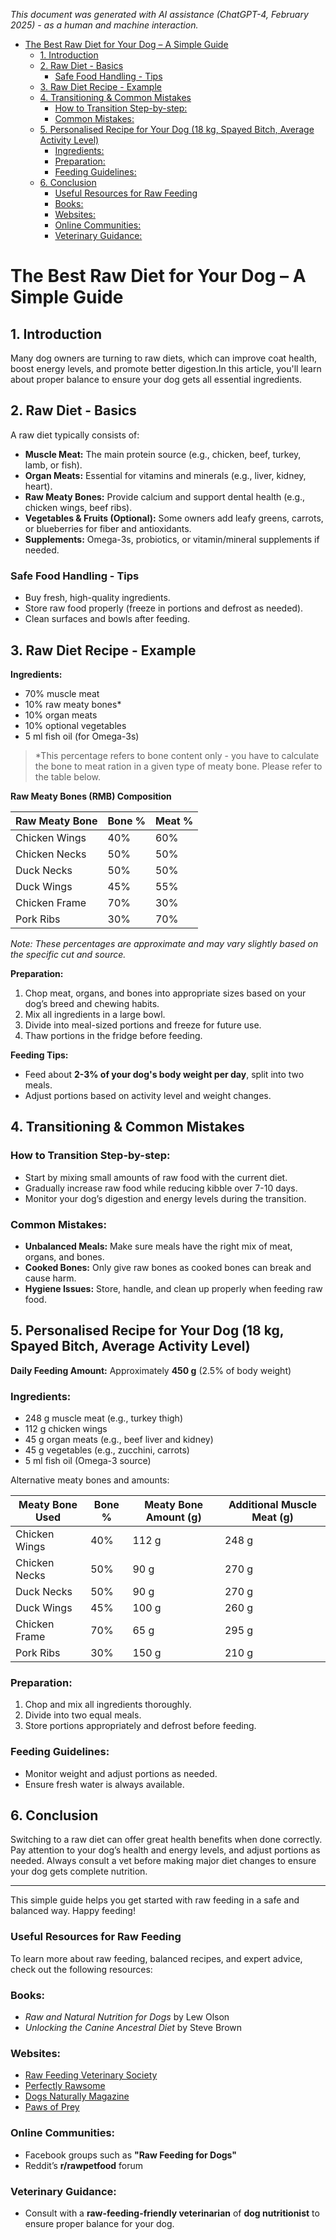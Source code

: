 *This document was generated with AI assistance (ChatGPT-4, February 2025) - as a human and machine interaction.*

- [The Best Raw Diet for Your Dog – A Simple Guide](#the-best-raw-diet-for-your-dog--a-simple-guide)
  - [1. Introduction](#1-introduction)
  - [2. Raw Diet - Basics](#2-raw-diet---basics)
    - [Safe Food Handling - Tips](#safe-food-handling---tips)
  - [3. Raw Diet Recipe - Example](#3-raw-diet-recipe---example)
  - [4. Transitioning \& Common Mistakes](#4-transitioning--common-mistakes)
    - [How to Transition Step-by-step:](#how-to-transition-step-by-step)
    - [Common Mistakes:](#common-mistakes)
  - [5. Personalised Recipe for Your Dog (18 kg, Spayed Bitch, Average Activity Level)](#5-personalised-recipe-for-your-dog-18-kg-spayed-bitch-average-activity-level)
    - [Ingredients:](#ingredients)
    - [Preparation:](#preparation)
    - [Feeding Guidelines:](#feeding-guidelines)
  - [6. Conclusion](#6-conclusion)
    - [Useful Resources for Raw Feeding](#useful-resources-for-raw-feeding)
    - [Books:](#books)
    - [Websites:](#websites)
    - [Online Communities:](#online-communities)
    - [Veterinary Guidance:](#veterinary-guidance)


# The Best Raw Diet for Your Dog – A Simple Guide

## 1. Introduction  
Many dog owners are turning to raw diets, which can improve coat health, boost energy levels, and promote better digestion.In this article, you'll learn about proper balance to ensure your dog gets all essential ingredients. 


## 2. Raw Diet - Basics
A raw diet typically consists of:
- **Muscle Meat:** The main protein source (e.g., chicken, beef, turkey, lamb, or fish).  
- **Organ Meats:** Essential for vitamins and minerals (e.g., liver, kidney, heart).  
- **Raw Meaty Bones:** Provide calcium and support dental health (e.g., chicken wings, beef ribs).  
- **Vegetables & Fruits (Optional):** Some owners add leafy greens, carrots, or blueberries for fiber and antioxidants.  
- **Supplements:** Omega-3s, probiotics, or vitamin/mineral supplements if needed.  

### Safe Food Handling - Tips
- Buy fresh, high-quality ingredients.  
- Store raw food properly (freeze in portions and defrost as needed).
- Clean surfaces and bowls after feeding. 

## 3. Raw Diet Recipe - Example
**Ingredients:**  
- 70% muscle meat  
- 10% raw meaty bones*  
- 10% organ meats 
- 10% optional vegetables  
- 5 ml fish oil (for Omega-3s)

>*This percentage refers to bone content only - you have to calculate the bone to meat ration in a given type of meaty bone. Please refer to the table below.

**Raw Meaty Bones (RMB) Composition**

| Raw Meaty Bone | Bone % | Meat % |
| -------------- | ------ | ------ |
| Chicken Wings  | 40%    | 60%    |
| Chicken Necks  | 50%    | 50%    |
| Duck Necks     | 50%    | 50%    |
| Duck Wings     | 45%    | 55%    |
| Chicken Frame  | 70%    | 30%    |
| Pork Ribs      | 30%    | 70%    |

*Note: These percentages are approximate and may vary slightly based on the specific cut and source.*

**Preparation:**  
1. Chop meat, organs, and bones into appropriate sizes based on your dog’s breed and chewing habits.  
2. Mix all ingredients in a large bowl.  
3. Divide into meal-sized portions and freeze for future use.  
4. Thaw portions in the fridge before feeding.  

**Feeding Tips:**  
- Feed about **2-3% of your dog's body weight per day**, split into two meals.  
- Adjust portions based on activity level and weight changes.  

## 4. Transitioning & Common Mistakes  
### How to Transition Step-by-step:
- Start by mixing small amounts of raw food with the current diet.  
- Gradually increase raw food while reducing kibble over 7-10 days.  
- Monitor your dog’s digestion and energy levels during the transition.  

### Common Mistakes:  
- **Unbalanced Meals:** Make sure meals have the right mix of meat, organs, and bones. 
- **Cooked Bones:** Only give raw bones as cooked bones can break and cause harm.
- **Hygiene Issues:** Store, handle, and clean up properly when feeding raw food.

## 5. Personalised Recipe for Your Dog (18 kg, Spayed Bitch, Average Activity Level)  
**Daily Feeding Amount:** Approximately **450 g** (2.5% of body weight)  

### Ingredients:  
- 248 g muscle meat (e.g., turkey thigh)  
- 112 g chicken wings  
- 45 g organ meats (e.g., beef liver and kidney)  
- 45 g vegetables (e.g., zucchini, carrots)  
- 5 ml fish oil (Omega-3 source) 

Alternative meaty bones and amounts:

| Meaty Bone Used | Bone % | Meaty Bone Amount (g) | Additional Muscle Meat (g) |
| --------------- | ------ | --------------------- | -------------------------- |
| Chicken Wings   | 40%    | 112 g                 | 248 g                      |
| Chicken Necks   | 50%    | 90 g                  | 270 g                      |
| Duck Necks      | 50%    | 90 g                  | 270 g                      |
| Duck Wings      | 45%    | 100 g                 | 260 g                      |
| Chicken Frame   | 70%    | 65 g                  | 295 g                      |
| Pork Ribs       | 30%    | 150 g                 | 210 g                      |

### Preparation:  
1. Chop and mix all ingredients thoroughly.  
2. Divide into two equal meals.  
3. Store portions appropriately and defrost before feeding.  

### Feeding Guidelines:  
- Monitor weight and adjust portions as needed.  
- Ensure fresh water is always available.

## 6. Conclusion  
Switching to a raw diet can offer great health benefits when done correctly. Pay attention to your dog’s health and energy levels, and adjust portions as needed. Always consult a vet before making major diet changes to ensure your dog gets complete nutrition.

---

This simple guide helps you get started with raw feeding in a safe and balanced way. Happy feeding!

### Useful Resources for Raw Feeding  

To learn more about raw feeding, balanced recipes, and expert advice, check out the following resources:  

### Books:  
- *Raw and Natural Nutrition for Dogs* by Lew Olson  
- *Unlocking the Canine Ancestral Diet* by Steve Brown  

### Websites:  
- [Raw Feeding Veterinary Society](https://rfvs.info)  
- [Perfectly Rawsome](https://perfectlyrawsome.com)  
- [Dogs Naturally Magazine](https://www.dogsnaturallymagazine.com)
- [Paws of Prey](https://pawsofprey.com/)

### Online Communities:  
- Facebook groups such as **"Raw Feeding for Dogs"**  
- Reddit’s **r/rawpetfood** forum  

### Veterinary Guidance:  
- Consult with a **raw-feeding-friendly veterinarian** of **dog nutritionist** to ensure proper balance for your dog.  
